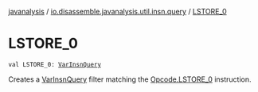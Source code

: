 [javanalysis](../index.md) / [io.disassemble.javanalysis.util.insn.query](index.md) / [LSTORE_0](./-l-s-t-o-r-e_0.md)

# LSTORE_0

`val LSTORE_0: `[`VarInsnQuery`](-var-insn-query/index.md)

Creates a [VarInsnQuery](-var-insn-query/index.md) filter matching the [Opcode.LSTORE_0](#) instruction.

